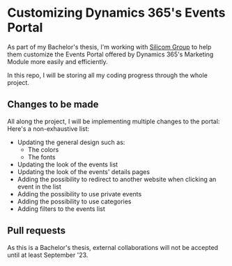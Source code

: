 # Customizing Dynamics 365's Events Portal

As part of my Bachelor's thesis, I'm working with [Silicom Group](https://silicom.group) to help them customize the Events Portal offered by Dynamics 365's Marketing Module more easily and efficiently.

In this repo, I will be storing all my coding progress through the whole project.

## Changes to be made

All along the project, I will be implementing multiple changes to the portal: Here's a non-exhaustive list:
* Updating the general design such as: 
    * The colors
    * The fonts
* Updating the look of the events list
* Updating the look of the events' details pages
* Adding the possibility to redirect to another website when clicking an event in the list
* Adding the possibility to use private events
* Adding the possibility to use categories
* Adding filters to the events list

## Pull requests
As this is a Bachelor's thesis, external collaborations will not be accepted until at least September '23.
